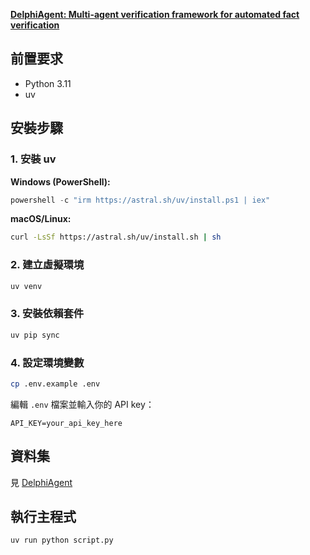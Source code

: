 [**DelphiAgent: Multi-agent verification framework for automated fact verification**](https://github.com/zjfgh2015/DelphiAgent)



## 前置要求

- Python 3.11
- uv

## 安裝步驟

### 1. 安裝 uv

**Windows (PowerShell):**
```powershell
powershell -c "irm https://astral.sh/uv/install.ps1 | iex"
```

**macOS/Linux:**
```bash
curl -LsSf https://astral.sh/uv/install.sh | sh
```

### 2. 建立虛擬環境

```bash
uv venv
```

### 3. 安裝依賴套件

```bash
uv pip sync
```

### 4. 設定環境變數

```bash
cp .env.example .env
```

編輯 `.env` 檔案並輸入你的 API key：
```
API_KEY=your_api_key_here
```
## 資料集

見 [DelphiAgent](https://github.com/zjfgh2015/DelphiAgent)

## 執行主程式

```bash
uv run python script.py
```
